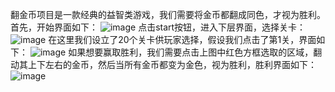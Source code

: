 翻金币项目是一款经典的益智类游戏，我们需要将金币都翻成同色，才视为胜利。首先，开始界面如下：
![image](https://github.com/user-attachments/assets/9af8ae1d-10b6-488f-b405-eff2c663c7d0)
点击start按钮，进入下层界面，选择关卡：
![image](https://github.com/user-attachments/assets/987de7a2-6906-4039-af52-c141d5496d57)
在这里我们设立了20个关卡供玩家选择，假设我们点击了第1关，界面如下：
![image](https://github.com/user-attachments/assets/dd829af4-accf-42d1-9d3e-3d2d408f56c6)
如果想要赢取胜利，我们需要点击上图中红色方框选取的区域，翻动其上下左右的金币，然后当所有金币都变为金色，视为胜利，胜利界面如下：
![image](https://github.com/user-attachments/assets/709ad0ca-ca58-4dea-aff7-0042e775519a)

